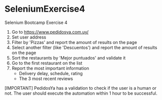 # SeleniumExercise4
Selenium Bootcamp Exercise 4

1. Go to https://www.pedidosya.com.uy/
2. Set user address
3. Filter by 'Pizzas' and report the amount of results on the page
4. Select another filter (like 'Descuentos') and report the amount of results on the page
5. Sort the restaurants by 'Mejor puntuados' and validate it
6. Go to the first restaurant on the list
7. Report the most important information
    * Delivery delay, schedule, rating
    * The 3 most recent reviews


[IMPORTANT]
PedidosYa has a validation to check if the user is a human or not.
The user should execute the automation within 1 hour to be successful.